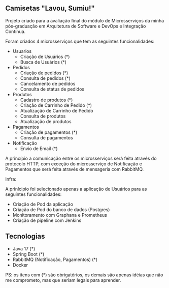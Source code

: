 ## Camisetas "Lavou, Sumiu!"

Projeto criado para a avaliação final do módulo de Microsserviços da minha pós-graduação em Arquitetura de Software e DevOps e Integração Contínua.

Foram criados 4 microsserviços que tem as seguintes funcionalidades:
* Usuarios
  * Criação de Usuários (*)
  * Busca de Usuários (*)
* Pedidos
  * Criação de pedidos (*)
  * Consulta de pedidos (*)
  * Cancelamento de pedidos
  * Consulta de status de pedidos
* Produtos
  * Cadastro de produtos (*)
  * Criação de Carrinho de Pedido (*)
  * Atualização de Carrinho de Pedido
  * Consulta de produtos
  * Atualização de produtos
* Pagamentos
  * Criação de pagamentos (*)
  * Consulta de pagamentos
* Notificação
  * Envio de Email (*)

A princípio a comunicação entre os microsserviços será feita através do protocolo HTTP, com exceção do microsserviço de Notificação e Pagamentos que será feita através de mensageria com RabbitMQ.

Infra:

A prinícipio foi selecionado apenas a aplicação de Usuários para as seguintes funcionalidades:
- Criação de Pod da aplicação
- Criação de Pod do banco de dados (Postgres)
- Monitoramento com Graphana e Prometheus
- Criação de pipeline com Jenkins

## Tecnologias

* Java 17 (*)
* Spring Boot (*)
* RabbitMQ (Notificação, Pagamentos) (*)
* Docker

PS: os itens com (*) são obrigatórios, os demais são apenas idéias que não me comprometo, mas que seriam legais para aprender.


